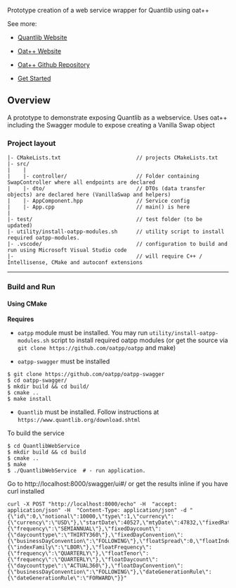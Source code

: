 Prototype creation of a web service wrapper for Quantlib using oat++ 

See more:

- [Quantlib Website](https://www.quantlib.org/)

- [Oat++ Website](https://oatpp.io/)
- [Oat++ Github Repository](https://github.com/oatpp/oatpp)
- [Get Started](https://oatpp.io/docs/start)

## Overview

A prototype to demonstrate exposing Quantlib as a webservice.  Uses oat++ including the Swagger module to expose creating a Vanilla Swap object 

### Project layout

```
|- CMakeLists.txt                        // projects CMakeLists.txt
|- src/
|    |
|    |- controller/                      // Folder containing SwapController where all endpoints are declared
|    |- dto/                             // DTOs (data transfer objects) are declared here (VanillaSwap and helpers)
|    |- AppComponent.hpp                 // Service config
|    |- App.cpp                          // main() is here
|
|- test/                                 // test folder (to be updated)
|- utility/install-oatpp-modules.sh      // utility script to install required oatpp-modules.  
|- .vscode/                              // configuration to build and run using Microsoft Visual Studio code 
|-                                       // will require C++ / Intellisense, CMake and autoconf extensions
```

---

### Build and Run

#### Using CMake

**Requires** 

- `oatpp` module must be installed. You may run `utility/install-oatpp-modules.sh` script to install required oatpp modules (or get the source via `git clone https://github.com/oatpp/oatpp` and make)

- `oatpp-swagger` must be installed
``` 
$ git clone https://github.com/oatpp/oatpp-swagger
$ cd oatpp-swagger/
$ mkdir build && cd build/
$ cmake ..
$ make install

``` 

- `Quantlib` must be installed.  Follow instructions at `https://www.quantlib.org/download.shtml`

To build the service
``` 
$ cd QuantlibWebService
$ mkdir build && cd build
$ cmake ..
$ make 
$ ./QuantlibWebService  # - run application.
```

Go to http://localhost:8000/swagger/ui#/ or get the results inline if you have curl installed

``` 
curl -X POST "http://localhost:8000/echo" -H  "accept: application/json" -H  "Content-Type: application/json" -d "{\"id\":0,\"notional\":10000,\"type\":1,\"currency\":{\"currency\":\"USD\"},\"startDate\":40527,\"mtyDate\":47832,\"fixedRate\":2,\"fixedFrequency\":{\"frequency\":\"SEMIANNUAL\"},\"fixedDaycount\":{\"daycounttype\":\"THIRTY360\"},\"fixedDayConvention\":{\"businessDayConvention\":\"FOLLOWING\"},\"floatSpread\":0,\"floatIndexFamily\":{\"indexFamily\":\"LBOR\"},\"floatFrequency\":{\"frequency\":\"QUARTERLY\"},\"floatTenor\":{\"frequency\":\"QUARTERLY\"},\"floatDaycount\":{\"daycounttype\":\"ACTUAL360\"},\"floatDayConvention\":{\"businessDayConvention\":\"FOLLOWING\"},\"dateGenerationRule\":{\"dateGenerationRule\":\"FORWARD\"}}"
```

